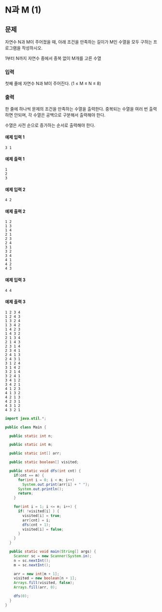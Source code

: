 # N과 M (1)

## 문제
자연수 N과 M이 주어졌을 때, 아래 조건을 만족하는 길이가 M인 수열을 모두 구하는 프로그램을 작성하시오.

1부터 N까지 자연수 중에서 중복 없이 M개를 고른 수열

### 입력
첫째 줄에 자연수 N과 M이 주어진다. (1 ≤ M ≤ N ≤ 8)

### 출력
한 줄에 하나씩 문제의 조건을 만족하는 수열을 출력한다. 중복되는 수열을 여러 번 출력하면 안되며, 각 수열은 공백으로 구분해서 출력해야 한다.

수열은 사전 순으로 증가하는 순서로 출력해야 한다.

#### 예제 입력 1 
```
3 1
```

#### 예제 출력 1 
```
1
2
3
```

#### 예제 입력 2 
```
4 2
```

#### 예제 출력 2 
```
1 2
1 3
1 4
2 1
2 3
2 4
3 1
3 2
3 4
4 1
4 2
4 3
```

#### 예제 입력 3
```
4 4
```

#### 예제 출력 3 
```
1 2 3 4
1 2 4 3
1 3 2 4
1 3 4 2
1 4 2 3
1 4 3 2
2 1 3 4
2 1 4 3
2 3 1 4
2 3 4 1
2 4 1 3
2 4 3 1
3 1 2 4
3 1 4 2
3 2 1 4
3 2 4 1
3 4 1 2
3 4 2 1
4 1 2 3
4 1 3 2
4 2 1 3
4 2 3 1
4 3 1 2
4 3 2 1
```

```java
import java.util.*;

public class Main {

  public static int n;

  public static int m;

  public static int[] arr;

  public static boolean[] visited;

  public static void dfs(int cnt) {
    if(cnt == m) {
      for(int i = 0; i < m; i++)
        System.out.print(arr[i] + " ");
      System.out.println();
      return;
    }

    for(int i = 1; i <= n; i++) {
      if( !visited[i] ) {
        visited[i] = true;
        arr[cnt] = i;
        dfs(cnt + 1);
        visited[i] = false;
      }
    }
  }

  public static void main(String[] args) {
    Scanner sc = new Scanner(System.in);
    n = sc.nextInt();
    m = sc.nextInt();

    arr = new int[m + 1];
    visited = new boolean[n + 1];
    Arrays.fill(visited, false);
    Arrays.fill(arr, 0);

    dfs(0);
  }
}
```